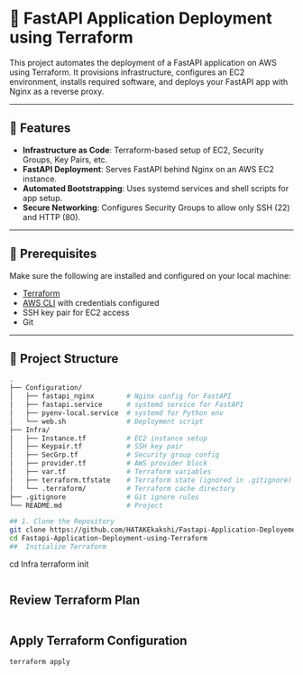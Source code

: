 # 🚀 FastAPI Application Deployment using Terraform

This project automates the deployment of a FastAPI application on AWS using Terraform. It provisions infrastructure, configures an EC2 environment, installs required software, and deploys your FastAPI app with Nginx as a reverse proxy.

---

## 🌟 Features

- **Infrastructure as Code**: Terraform-based setup of EC2, Security Groups, Key Pairs, etc.
- **FastAPI Deployment**: Serves FastAPI behind Nginx on an AWS EC2 instance.
- **Automated Bootstrapping**: Uses systemd services and shell scripts for app setup.
- **Secure Networking**: Configures Security Groups to allow only SSH (22) and HTTP (80).

---

## 🔧 Prerequisites

Make sure the following are installed and configured on your local machine:

- [Terraform](https://developer.hashicorp.com/terraform/downloads)
- [AWS CLI](https://docs.aws.amazon.com/cli/latest/userguide/install-cliv2.html) with credentials configured
- SSH key pair for EC2 access
- Git

---

## 📁 Project Structure

```bash
.
├── Configuration/
│   ├── fastapi_nginx        # Nginx config for FastAPI
│   ├── fastapi.service      # systemd service for FastAPI
│   ├── pyenv-local.service  # systemd for Python env
│   └── web.sh               # Deployment script
├── Infra/
│   ├── Instance.tf          # EC2 instance setup
│   ├── Keypair.tf           # SSH key pair
│   ├── SecGrp.tf            # Security group config
│   ├── provider.tf          # AWS provider block
│   ├── var.tf               # Terraform variables
│   ├── terraform.tfstate    # Terraform state (ignored in .gitignore)
│   └── .terraform/          # Terraform cache directory
├── .gitignore               # Git ignore rules
└── README.md                # Project 

## 1. Clone the Repository
git clone https://github.com/HATAKEkakshi/Fastapi-Application-Deployement-using-Terraform.git
cd Fastapi-Application-Deployment-using-Terraform
##  Initialize Terraform
```
cd Infra
terraform init
```
```

## Review Terraform Plan
```terraform plan
```
## Apply Terraform Configuration
```
terraform apply
````

